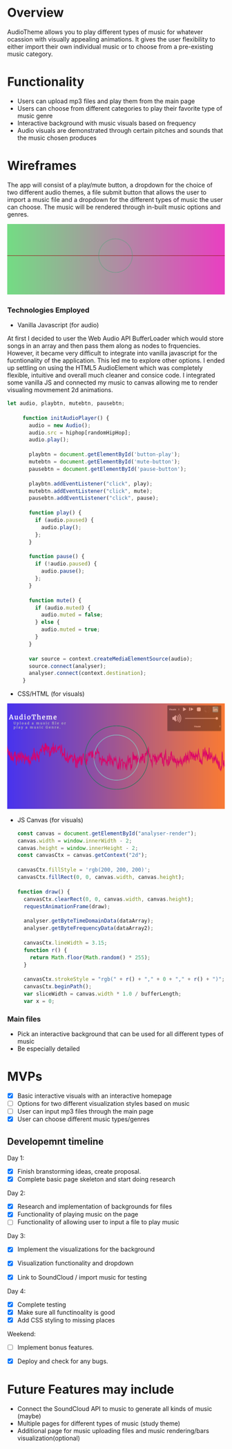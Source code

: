 # Overview

AudioTheme allows you to play different types of music for whatever ocassion with visually appealing animations. It gives the user flexibility to either import their own individual music or to choose from a pre-existing music category. 

# Functionality
   * Users can upload mp3 files and play them from the main page
   * Users can choose from different categories to play their favorite type of music genre
   * Interactive background with music visuals based on frequency
   * Audio visuals are demonstrated through certain pitches and sounds that the music chosen produces

# Wireframes
The app will consist of a play/mute button, a dropdown for the choice of two different audio themes, a file submit button that allows the user to import a music file and a dropdown for the different types of music the user can choose. The music will be rendered through in-built music options and genres. 

<img src="./assets/images/ss5.png">

### Technologies Employed
 * Vanilla Javascript (for audio)

At first I decided to user the Web Audio API BufferLoader which would store songs in an array and then pass them along as nodes to frquencies. However, it became very difficult to integrate into vanilla javascript for the fucntionality of the application. This led me to explore other options. I ended up settling on using the HTML5 AudioElement which was completely flexible, intuitive and overall much cleaner and consice code. I integrated some vanilla JS and connected my music to canvas allowing me to render visualing movmement 2d animations. 

 ```javascript
 let audio, playbtn, mutebtn, pausebtn;

      function initAudioPlayer() {
        audio = new Audio();
        audio.src = hiphop[randomHipHop];
        audio.play();

        playbtn = document.getElementById('button-play');
        mutebtn = document.getElementById('mute-button');
        pausebtn = document.getElementById('pause-button');

        playbtn.addEventListener("click", play);
        mutebtn.addEventListener("click", mute);
        pausebtn.addEventListener("click", pause);

        function play() {
          if (audio.paused) {
            audio.play();
          };
        }

        function pause() {
          if (!audio.paused) {
            audio.pause();
          };
        }

        function mute() {
          if (audio.muted) {
            audio.muted = false;
          } else {
            audio.muted = true;
          }
        }

        var source = context.createMediaElementSource(audio);
        source.connect(analyser);
        analyser.connect(context.destination);
      }
 ```
 * CSS/HTML (for visuals)

<img src="./assets/images/photo2.png">

 * JS Canvas (for visuals)
    ```javascript
    const canvas = document.getElementById("analyser-render");
    canvas.width = window.innerWidth - 2;
    canvas.height = window.innerHeight - 2;
    const canvasCtx = canvas.getContext("2d");

    canvasCtx.fillStyle = 'rgb(200, 200, 200)';
    canvasCtx.fillRect(0, 0, canvas.width, canvas.height);

    function draw() {
      canvasCtx.clearRect(0, 0, canvas.width, canvas.height);
      requestAnimationFrame(draw);

      analyser.getByteTimeDomainData(dataArray);
      analyser.getByteFrequencyData(dataArray2);

      canvasCtx.lineWidth = 3.15;
      function r() {
        return Math.floor(Math.random() * 255);
      }

      canvasCtx.strokeStyle = "rgb(" + r() + "," + 0 + "," + r() + ")";
      canvasCtx.beginPath();
      var sliceWidth = canvas.width * 1.0 / bufferLength;
      var x = 0;
     ``` 

### Main files
 * Pick an interactive background that can be used for all different types of music
 * Be especially detailed

# MVPs
 * [X] Basic interactive visuals with an interactive homepage
 * [ ] Options for two different visualization styles based on music
 * [ ] User can input mp3 files through the main page
 * [X] User can choose different music types/genres

## Developemnt timeline

Day 1:
 * [X] Finish branstorming ideas, create proposal.
 * [X] Complete basic page skeleton and start doing research
 
Day 2:
 * [X] Research and implementation of backgrounds for files
 * [X] Functionality of playing music on the page
 * [ ] Functionality of allowing user to input a file to play music

Day 3:
 * [X] Implement the visualizations for the background
 * [X] Visualization functionality and dropdown
 * [X] Link to SoundCloud / import music for testing

 
Day 4:
 * [X] Complete testing 
 * [X] Make sure all functinoality is good
 * [X] Add CSS styling to missing places
 
Weekend:
 * [ ] Implement bonus features.
 * [X] Deploy and check for any bugs.
 
 
# Future Features may include
 * Connect the SoundCloud API to music to generate all kinds of music (maybe)
 * Multiple pages for different types of music (study theme)
 * Additional page for music uploading files and music rendering/bars visualization(optional)
